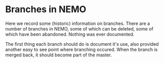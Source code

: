 # Branches in NEMO

Here we record some (historic) information on branches.  There are a
number of branches in NEMO, some of which can be deleted, some of which
have been abandoned.  Nothing was ever documented. 

The first thing each branch should do is document it's use, also
provided another easy to see point where branching occured.  When the
branch is merged back, it should become part of the master. 

